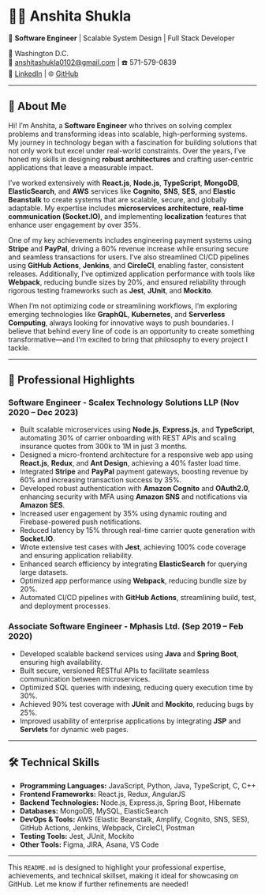 # 👩‍💻 Anshita Shukla  
🌟 **Software Engineer** | Scalable System Design | Full Stack Developer  

📍 Washington D.C.  
📧 [anshitashukla0102@gmail.com](mailto:anshitashukla0102@gmail.com) | ☎️ 571-579-0839  
🔗 [LinkedIn](https://linkedin.com/in/anshita-shukla) | 🌐 [GitHub](https://github.com/anshitashukla)  

---

## 🚀 About Me  
Hi! I’m Anshita, a **Software Engineer** who thrives on solving complex problems and transforming ideas into scalable, high-performing systems. My journey in technology began with a fascination for building solutions that not only work but excel under real-world constraints. Over the years, I’ve honed my skills in designing **robust architectures** and crafting user-centric applications that leave a measurable impact.  

I’ve worked extensively with **React.js**, **Node.js**, **TypeScript**, **MongoDB**, **ElasticSearch**, and **AWS** services like **Cognito**, **SNS**, **SES**, and **Elastic Beanstalk** to create systems that are scalable, secure, and globally adaptable. My expertise includes **microservices architecture**, **real-time communication (Socket.IO)**, and implementing **localization** features that enhance user engagement by over 35%.  

One of my key achievements includes engineering payment systems using **Stripe** and **PayPal**, driving a 60% revenue increase while ensuring secure and seamless transactions for users. I’ve also streamlined CI/CD pipelines using **GitHub Actions**, **Jenkins**, and **CircleCI**, enabling faster, consistent releases. Additionally, I’ve optimized application performance with tools like **Webpack**, reducing bundle sizes by 20%, and ensured reliability through rigorous testing frameworks such as **Jest**, **JUnit**, and **Mockito**.  

When I’m not optimizing code or streamlining workflows, I’m exploring emerging technologies like **GraphQL**, **Kubernetes**, and **Serverless Computing**, always looking for innovative ways to push boundaries. I believe that behind every line of code is an opportunity to create something transformative—and I’m excited to bring that philosophy to every project I tackle.  

---

## 💼 Professional Highlights  

### **Software Engineer** - Scalex Technology Solutions LLP (Nov 2020 – Dec 2023)  
- Built scalable microservices using **Node.js**, **Express.js**, and **TypeScript**, automating 30% of carrier onboarding with REST APIs and scaling insurance quotes from 300k to 1M in just 3 months.  
- Designed a micro-frontend architecture for a responsive web app using **React.js**, **Redux**, and **Ant Design**, achieving a 40% faster load time.  
- Integrated **Stripe** and **PayPal** payment gateways, boosting revenue by 60% and increasing transaction success by 35%.  
- Developed robust authentication with **Amazon Cognito** and **OAuth2.0**, enhancing security with MFA using **Amazon SNS** and notifications via **Amazon SES**.  
- Increased user engagement by 35% using dynamic routing and Firebase-powered push notifications.  
- Reduced latency by 15% through real-time carrier quote generation with **Socket.IO**.  
- Wrote extensive test cases with **Jest**, achieving 100% code coverage and ensuring application reliability.  
- Enhanced search efficiency by integrating **ElasticSearch** for querying large datasets.  
- Optimized app performance using **Webpack**, reducing bundle size by 20%.  
- Automated CI/CD pipelines with **GitHub Actions**, streamlining build, test, and deployment processes.  

### **Associate Software Engineer** - Mphasis Ltd. (Sep 2019 – Feb 2020)  
- Developed scalable backend services using **Java** and **Spring Boot**, ensuring high availability.  
- Built secure, versioned RESTful APIs to facilitate seamless communication between microservices.  
- Optimized SQL queries with indexing, reducing query execution time by 30%.  
- Achieved 90% test coverage with **JUnit** and **Mockito**, reducing bugs by 25%.  
- Improved usability of enterprise applications by integrating **JSP** and **Servlets** for dynamic web pages.  

---

## 🛠️ Technical Skills  

- **Programming Languages:** JavaScript, Python, Java, TypeScript, C, C++  
- **Frontend Frameworks:** React.js, Redux, AngularJS  
- **Backend Technologies:** Node.js, Express.js, Spring Boot, Hibernate  
- **Databases:** MongoDB, MySQL, ElasticSearch  
- **DevOps & Tools:** AWS (Elastic Beanstalk, Amplify, Cognito, SNS, SES), GitHub Actions, Jenkins, Webpack, CircleCI, Postman  
- **Testing Tools:** Jest, JUnit, Mockito  
- **Other Tools:** Figma, JIRA, Asana, VS Code  

---

This `README.md` is designed to highlight your professional expertise, achievements, and technical skillset, making it ideal for showcasing on GitHub. Let me know if further refinements are needed!  

